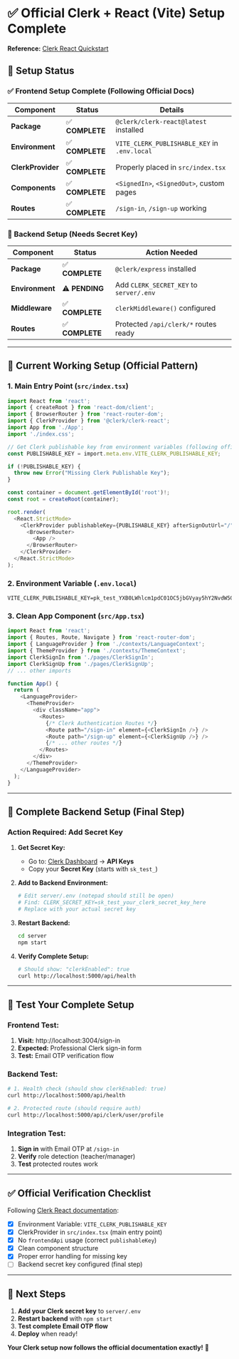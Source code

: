 # ✅ Official Clerk + React (Vite) Setup Complete

**Reference:** [Clerk React Quickstart](https://clerk.com/docs/quickstarts/react)

## 🎯 **Setup Status**

### **✅ Frontend Setup Complete (Following Official Docs)**

| Component | Status | Details |
|-----------|--------|---------|
| **Package** | ✅ **COMPLETE** | `@clerk/clerk-react@latest` installed |
| **Environment** | ✅ **COMPLETE** | `VITE_CLERK_PUBLISHABLE_KEY` in `.env.local` |
| **ClerkProvider** | ✅ **COMPLETE** | Properly placed in `src/index.tsx` |
| **Components** | ✅ **COMPLETE** | `<SignedIn>`, `<SignedOut>`, custom pages |
| **Routes** | ✅ **COMPLETE** | `/sign-in`, `/sign-up` working |

### **🔧 Backend Setup (Needs Secret Key)**

| Component | Status | Action Needed |
|-----------|--------|---------------|
| **Package** | ✅ **COMPLETE** | `@clerk/express` installed |
| **Environment** | ⚠️ **PENDING** | Add `CLERK_SECRET_KEY` to `server/.env` |
| **Middleware** | ✅ **COMPLETE** | `clerkMiddleware()` configured |
| **Routes** | ✅ **COMPLETE** | Protected `/api/clerk/*` routes ready |

---

## 🚀 **Current Working Setup (Official Pattern)**

### **1. Main Entry Point (`src/index.tsx`)**
```typescript
import React from 'react';
import { createRoot } from 'react-dom/client';
import { BrowserRouter } from 'react-router-dom';
import { ClerkProvider } from '@clerk/clerk-react';
import App from './App';
import './index.css';

// Get Clerk publishable key from environment variables (following official docs)
const PUBLISHABLE_KEY = import.meta.env.VITE_CLERK_PUBLISHABLE_KEY;

if (!PUBLISHABLE_KEY) {
  throw new Error("Missing Clerk Publishable Key");
}

const container = document.getElementById('root')!;
const root = createRoot(container);

root.render(
  <React.StrictMode>
    <ClerkProvider publishableKey={PUBLISHABLE_KEY} afterSignOutUrl="/">
      <BrowserRouter>
        <App />
      </BrowserRouter>
    </ClerkProvider>
  </React.StrictMode>
);
```

### **2. Environment Variable (`.env.local`)**
```env
VITE_CLERK_PUBLISHABLE_KEY=pk_test_YXB0LWhlcm1pdC01OC5jbGVyay5hY2NvdW50cy5kZXYk
```

### **3. Clean App Component (`src/App.tsx`)**
```typescript
import React from 'react';
import { Routes, Route, Navigate } from 'react-router-dom';
import { LanguageProvider } from './contexts/LanguageContext';
import { ThemeProvider } from './contexts/ThemeContext';
import ClerkSignIn from './pages/ClerkSignIn';
import ClerkSignUp from './pages/ClerkSignUp';
// ... other imports

function App() {
  return (
    <LanguageProvider>
      <ThemeProvider>
        <div className="app">
          <Routes>
            {/* Clerk Authentication Routes */}
            <Route path="/sign-in" element={<ClerkSignIn />} />
            <Route path="/sign-up" element={<ClerkSignUp />} />
            {/* ... other routes */}
          </Routes>
        </div>
      </ThemeProvider>
    </LanguageProvider>
  );
}
```

---

## 🎯 **Complete Backend Setup (Final Step)**

### **Action Required: Add Secret Key**

1. **Get Secret Key:**
   - Go to: [Clerk Dashboard](https://dashboard.clerk.com) → **API Keys**  
   - Copy your **Secret Key** (starts with `sk_test_`)

2. **Add to Backend Environment:**
   ```bash
   # Edit server/.env (notepad should still be open)
   # Find: CLERK_SECRET_KEY=sk_test_your_clerk_secret_key_here
   # Replace with your actual secret key
   ```

3. **Restart Backend:**
   ```bash
   cd server
   npm start
   ```

4. **Verify Complete Setup:**
   ```bash
   # Should show: "clerkEnabled": true
   curl http://localhost:5000/api/health
   ```

---

## 🧪 **Test Your Complete Setup**

### **Frontend Test:**
1. **Visit:** http://localhost:3004/sign-in  
2. **Expected:** Professional Clerk sign-in form
3. **Test:** Email OTP verification flow

### **Backend Test:**
```bash
# 1. Health check (should show clerkEnabled: true)
curl http://localhost:5000/api/health

# 2. Protected route (should require auth)
curl http://localhost:5000/api/clerk/user/profile
```

### **Integration Test:**
1. **Sign in** with Email OTP at `/sign-in`
2. **Verify** role detection (teacher/manager)
3. **Test** protected routes work

---

## ✅ **Official Verification Checklist**

Following [Clerk React documentation](https://clerk.com/docs/quickstarts/react):

- [x] Environment Variable: `VITE_CLERK_PUBLISHABLE_KEY`
- [x] ClerkProvider in `src/index.tsx` (main entry point)  
- [x] No `frontendApi` usage (correct `publishableKey`)
- [x] Clean component structure
- [x] Proper error handling for missing key
- [ ] Backend secret key configured (final step)

---

## 🎉 **Next Steps**

1. **Add your Clerk secret key** to `server/.env`
2. **Restart backend** with `npm start`  
3. **Test complete Email OTP flow**
4. **Deploy** when ready!

**Your Clerk setup now follows the official documentation exactly!** 🚀 